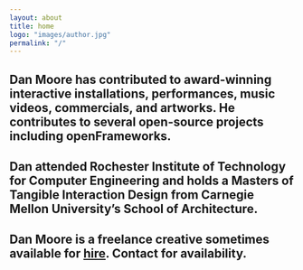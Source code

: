 ```yaml
---
layout: about
title: home
logo: "images/author.jpg"
permalink: "/"
--- 
```

## Dan Moore has contributed to award-winning interactive installations, performances, music videos, commercials, and artworks. He contributes to several open-source projects including openFrameworks. 

## Dan attended Rochester Institute of Technology for Computer Engineering and holds a Masters of Tangible Interaction Design from Carnegie Mellon University’s School of Architecture.

## Dan Moore is a freelance creative sometimes available for [hire](mailto:dan@makeitdoathing.com). Contact for availability. 
